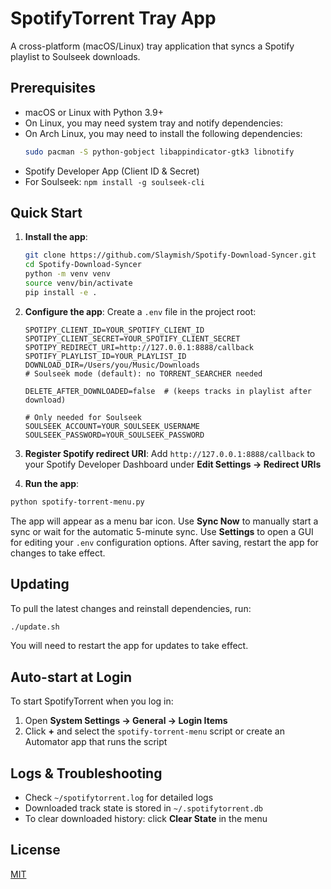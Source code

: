 # SpotifyTorrent Tray App

A cross-platform (macOS/Linux) tray application that syncs a Spotify playlist to Soulseek downloads.

## Prerequisites

- macOS or Linux with Python 3.9+
- On Linux, you may need system tray and notify dependencies:
- On Arch Linux, you may need to install the following dependencies:
    ```bash
    sudo pacman -S python-gobject libappindicator-gtk3 libnotify
    ```
- Spotify Developer App (Client ID & Secret)
- For Soulseek: `npm install -g soulseek-cli`

## Quick Start

1. **Install the app**:

   ```bash
   git clone https://github.com/Slaymish/Spotify-Download-Syncer.git
   cd Spotify-Download-Syncer
   python -m venv venv
   source venv/bin/activate
   pip install -e .
   ```

2. **Configure the app**:
   Create a `.env` file in the project root:

   ```dotenv
   SPOTIPY_CLIENT_ID=YOUR_SPOTIFY_CLIENT_ID
   SPOTIPY_CLIENT_SECRET=YOUR_SPOTIFY_CLIENT_SECRET
   SPOTIPY_REDIRECT_URI=http://127.0.0.1:8888/callback
   SPOTIFY_PLAYLIST_ID=YOUR_PLAYLIST_ID
   DOWNLOAD_DIR=/Users/you/Music/Downloads
   # Soulseek mode (default): no TORRENT_SEARCHER needed

   DELETE_AFTER_DOWNLOADED=false  # (keeps tracks in playlist after download)

   # Only needed for Soulseek
   SOULSEEK_ACCOUNT=YOUR_SOULSEEK_USERNAME
   SOULSEEK_PASSWORD=YOUR_SOULSEEK_PASSWORD
   ```

3. **Register Spotify redirect URI**:
   Add `http://127.0.0.1:8888/callback` to your Spotify Developer Dashboard under **Edit Settings → Redirect URIs**


4. **Run the app**:

```bash
python spotify-torrent-menu.py
```

   The app will appear as a menu bar icon. Use **Sync Now** to manually start a sync or wait for the automatic 5-minute sync.
   Use **Settings** to open a GUI for editing your `.env` configuration options. After saving, restart the app for changes to take effect.

## Updating

To pull the latest changes and reinstall dependencies, run:

```bash
./update.sh
```
You will need to restart the app for updates to take effect.

## Auto-start at Login

To start SpotifyTorrent when you log in:

1. Open **System Settings → General → Login Items**
2. Click **+** and select the `spotify-torrent-menu` script or create an Automator app that runs the script

## Logs & Troubleshooting

- Check `~/spotifytorrent.log` for detailed logs
- Downloaded track state is stored in `~/.spotifytorrent.db`
- To clear downloaded history: click **Clear State** in the menu

## License

[MIT](LICENSE)
